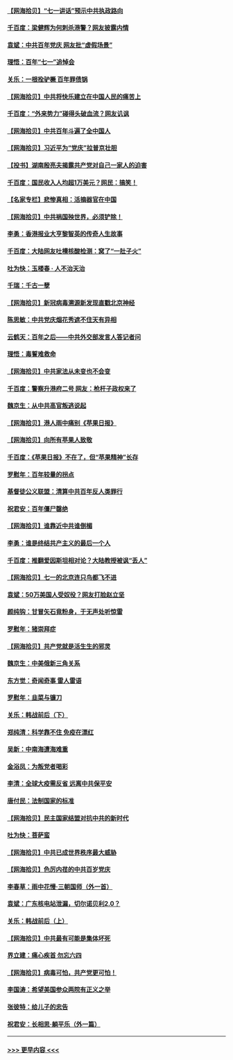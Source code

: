 #### [【网海拾贝】“七一讲话”预示中共执政路向](../pages/nsc993/n13066434.md?t=07050501) 
#### [千百度：梁健辉为何刺杀港警？网友披露内情](../pages/nsc993/n13066979.md?t=07050501) 
#### [袁斌：中共百年党庆 网友批“虚假场景”](../pages/nsc993/n13066385.md?t=07050501) 
#### [理悟：百年“七一”追悼会](../pages/nsc993/n13066106.md?t=07050501) 
#### [关乐：一根拴驴橛 百年罪债锅](../pages/nsc993/n13066089.md?t=07050501) 
#### [【网海拾贝】中共将快乐建立在中国人民的痛苦上](../pages/nsc993/n13064939.md?t=07050501) 
#### [千百度：“外来势力”碰得头破血流？网友讥讽](../pages/nsc993/n13064878.md?t=07050501) 
#### [【网海拾贝】中共百年斗遍了全中国人](../pages/nsc993/n13060020.md?t=07050501) 
#### [【网海拾贝】习近平为“党庆”拉普京壮胆](../pages/nsc993/n13057781.md?t=07050501) 
#### [【投书】湖南殷亮夫揭露共产党对自己一家人的迫害](../pages/nsc993/n13057744.md?t=07050501) 
#### [千百度：国民收入人均超1万美元？网民：搞笑！](../pages/nsc993/n13057692.md?t=07050501) 
#### [【名家专栏】悲惨真相：活摘器官在中国](../pages/nsc993/n13056611.md?t=07050501) 
#### [【网海拾贝】中共祸国殃世界，必须铲除！](../pages/nsc993/n13056011.md?t=07050501) 
#### [李勇：香港报业大亨黎智英的传奇人生故事](../pages/nsc993/n13055258.md?t=07050501) 
#### [千百度：大陆网友吐槽核酸检测：窝了“一肚子火”](../pages/nsc993/n13055194.md?t=07050501) 
#### [吐为快：玉楼春 · 人不治天治](../pages/nsc993/n13054028.md?t=07050501) 
#### [千瑞：千古一孽](../pages/nsc993/n13054016.md?t=07050501) 
#### [【网海拾贝】新冠病毒溯源新发现直戳北京神经](../pages/nsc993/n13052425.md?t=07050501) 
#### [陈思敏：中共党庆烟花秀遮不住天有异相](../pages/nsc993/n13052020.md?t=07050501) 
#### [云鹤天：百年之后——中共外交部发言人答记者问](../pages/nsc993/n13051604.md?t=07050501) 
#### [理悟：毒誓难救命](../pages/nsc993/n13051601.md?t=07050501) 
#### [【网海拾贝】中共家法从未变也不会变](../pages/nsc993/n13050366.md?t=07050501) 
#### [千百度：警察升港府二号 网友：枪杆子政权来了](../pages/nsc993/n13050261.md?t=07050501) 
#### [魏京生：从中共高官叛逃说起](../pages/nsc993/n13048997.md?t=07050501) 
#### [【网海拾贝】港人雨中痛别《苹果日报》](../pages/nsc993/n13048941.md?t=07050501) 
#### [【网海拾贝】向所有苹果人致敬](../pages/nsc993/n13046795.md?t=07050501) 
#### [千百度：《苹果日报》不在了，但“苹果精神”长存](../pages/nsc993/n13046703.md?t=07050501) 
#### [罗慰年：百年较量的拐点](../pages/nsc993/n13046542.md?t=07050501) 
#### [基督徒公义联盟：清算中共百年反人类罪行](../pages/nsc993/n13046499.md?t=07050501) 
#### [祝君安：百年僵尸罄绝](../pages/nsc993/n13045595.md?t=07050501) 
#### [【网海拾贝】谁靠近中共谁倒楣](../pages/nsc993/n13044667.md?t=07050501) 
#### [李勇：谁是终结共产主义的最后一个人](../pages/nsc993/n13044397.md?t=07050501) 
#### [千百度：推翻爱因斯坦相对论？大陆教授被讽“丢人”](../pages/nsc993/n13043908.md?t=07050501) 
#### [【网海拾贝】七一的北京连只鸟都飞不进](../pages/nsc993/n13041377.md?t=07050501) 
#### [袁斌：50万美国人受奴役？网友打脸赵立坚](../pages/nsc993/n13041330.md?t=07050501) 
#### [颜纯钩：甘冒矢石竟粉身，于无声处听惊雷](../pages/nsc993/n13041140.md?t=07050501) 
#### [罗慰年：猪崇拜症](../pages/nsc993/n13041071.md?t=07050501) 
#### [【网海拾贝】共产党就是活生生的邪灵](../pages/nsc993/n13036627.md?t=07050501) 
#### [魏京生：中美俄新三角关系](../pages/nsc993/n13035986.md?t=07050501) 
#### [东方觉：奇闻奇事 雷人雷语](../pages/nsc993/n13035878.md?t=07050501) 
#### [罗慰年：韭菜与镰刀](../pages/nsc993/n13034374.md?t=07050501) 
#### [关乐：韩战前后（下）](../pages/nsc993/n13034113.md?t=07050501) 
#### [郑纯清：科学靠不住 免疫在漂红](../pages/nsc993/n13034093.md?t=07050501) 
#### [吴新：中南海遭海难重](../pages/nsc993/n13034084.md?t=07050501) 
#### [金浴凤：为叛党者喝彩](../pages/nsc993/n13034058.md?t=07050501) 
#### [李清：全球大疫需反省 远离中共保平安](../pages/nsc993/n13033784.md?t=07050501) 
#### [唐付民：法制国家的标准](../pages/nsc993/n13032944.md?t=07050501) 
#### [【网海拾贝】民主国家结盟对抗中共的新时代](../pages/nsc993/n13031717.md?t=07050501) 
#### [吐为快：菩萨蛮](../pages/nsc993/n13030033.md?t=07050501) 
#### [【网海拾贝】中共已成世界秩序最大威胁](../pages/nsc993/n13028138.md?t=07050501) 
#### [【网海拾贝】色厉内荏的中共百岁党庆](../pages/nsc993/n13025582.md?t=07050501) 
#### [李春草：雨中花慢‧三朝国师（外一首）](../pages/nsc993/n13025567.md?t=07050501) 
#### [袁斌：广东核电站泄漏，切尔诺贝利2.0？](../pages/nsc993/n13025475.md?t=07050501) 
#### [关乐：韩战前后（上）](../pages/nsc993/n13025387.md?t=07050501) 
#### [【网海拾贝】中共最有可能是集体坏死](../pages/nsc993/n13023101.md?t=07050501) 
#### [界立建：痛心疾首 勿忘六四](../pages/nsc993/n13022339.md?t=07050501) 
#### [【网海拾贝】病毒可怕，共产党更可怕！](../pages/nsc993/n13020728.md?t=07050501) 
#### [李国涛：希望美国参众两院有正义之举](../pages/nsc993/n13020674.md?t=07050501) 
#### [张彼特：给儿子的忠告](../pages/nsc993/n13018934.md?t=07050501) 
#### [祝君安：长相思‧躺平乐（外一篇）](../pages/nsc993/n13018923.md?t=07050501) 

----
#### [ >>> 更早内容 <<< ](../indexes/nsc993-earlier.md)
